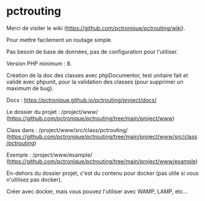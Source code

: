 # pctrouting

Merci de visiter le wiki (https://github.com/pctronique/pctrouting/wiki).

Pour mettre facilement un routage simple.

Pas besoin de base de données, pas de configuration pour l'utiliser.

Version PHP minimum : 8.

Création de la doc des classes avec phpDocumentor, test unitaire fait et validé avec phpunit, pour la validation des classes (pour supprimer un maximum de bug).

Docs : https://pctronique.github.io/pctrouting/project/docs/

Le dossier du projet : /project/www/ (https://github.com/pctronique/pctrouting/tree/main/project/www)

Class dans : /project/www/src/class/pctrouting/ (https://github.com/pctronique/pctrouting/tree/main/project/www/src/class/pctrouting)

Exemple : /project/www/example/ (https://github.com/pctronique/pctrouting/tree/main/project/www/example)

En-dehors du dossier projet, c'est du contenu pour docker (pas utile si vous n'utilisez pas docker).

Créer avec docker, mais vous pouvez l'utiliser avec WAMP, LAMP, etc...